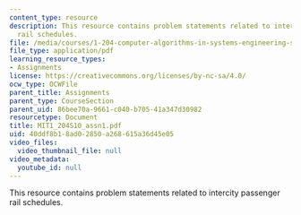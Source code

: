 ```yaml
---
content_type: resource
description: This resource contains problem statements related to intercity passenger
  rail schedules.
file: /media/courses/1-204-computer-algorithms-in-systems-engineering-spring-2010/40ddf8b18ad02850a268615a36d45e05_MIT1_204S10_assn1.pdf
file_type: application/pdf
learning_resource_types:
- Assignments
license: https://creativecommons.org/licenses/by-nc-sa/4.0/
ocw_type: OCWFile
parent_title: Assignments
parent_type: CourseSection
parent_uid: 86bee70a-9661-c040-b705-41a347d30982
resourcetype: Document
title: MIT1_204S10_assn1.pdf
uid: 40ddf8b1-8ad0-2850-a268-615a36d45e05
video_files:
  video_thumbnail_file: null
video_metadata:
  youtube_id: null
---
```

This resource contains problem statements related to intercity passenger rail schedules.